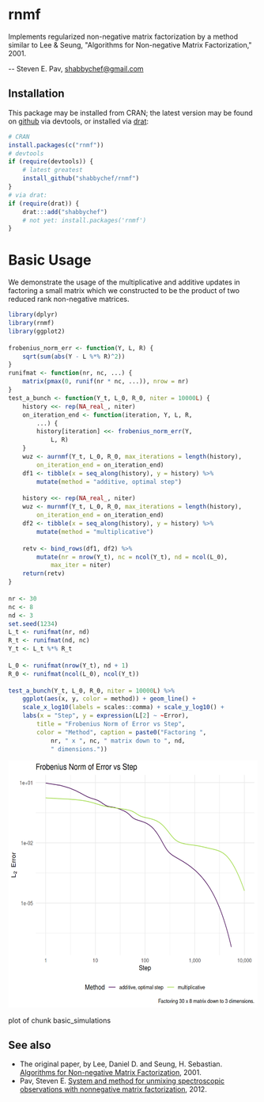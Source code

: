 

# rnmf



Implements regularized non-negative matrix factorization by a method similar to 
Lee & Seung, "Algorithms for Non-negative Matrix Factorization," 2001.

-- Steven E. Pav, shabbychef@gmail.com

## Installation

This package may be installed from CRAN; the latest version may be
found on [github](https://www.github.com/shabbychef/rnmf "rnmf")
via devtools, or installed via [drat](https://github.com/eddelbuettel/drat "drat"):


``` r
# CRAN
install.packages(c("rnmf"))
# devtools
if (require(devtools)) {
    # latest greatest
    install_github("shabbychef/rnmf")
}
# via drat:
if (require(drat)) {
    drat:::add("shabbychef")
    # not yet: install.packages('rnmf')
}
```

# Basic Usage

We demonstrate the usage of the multiplicative and additive updates in
factoring a small matrix which we constructed to be the product of two
reduced rank non-negative matrices.


``` r
library(dplyr)
library(rnmf)
library(ggplot2)

frobenius_norm_err <- function(Y, L, R) {
    sqrt(sum(abs(Y - L %*% R)^2))
}
runifmat <- function(nr, nc, ...) {
    matrix(pmax(0, runif(nr * nc, ...)), nrow = nr)
}
test_a_bunch <- function(Y_t, L_0, R_0, niter = 10000L) {
    history <<- rep(NA_real_, niter)
    on_iteration_end <- function(iteration, Y, L, R,
        ...) {
        history[iteration] <<- frobenius_norm_err(Y,
            L, R)
    }
    wuz <- aurnmf(Y_t, L_0, R_0, max_iterations = length(history),
        on_iteration_end = on_iteration_end)
    df1 <- tibble(x = seq_along(history), y = history) %>%
        mutate(method = "additive, optimal step")

    history <<- rep(NA_real_, niter)
    wuz <- murnmf(Y_t, L_0, R_0, max_iterations = length(history),
        on_iteration_end = on_iteration_end)
    df2 <- tibble(x = seq_along(history), y = history) %>%
        mutate(method = "multiplicative")

    retv <- bind_rows(df1, df2) %>%
        mutate(nr = nrow(Y_t), nc = ncol(Y_t), nd = ncol(L_0),
            max_iter = niter)
    return(retv)
}

nr <- 30
nc <- 8
nd <- 3
set.seed(1234)
L_t <- runifmat(nr, nd)
R_t <- runifmat(nd, nc)
Y_t <- L_t %*% R_t

L_0 <- runifmat(nrow(Y_t), nd + 1)
R_0 <- runifmat(ncol(L_0), ncol(Y_t))

test_a_bunch(Y_t, L_0, R_0, niter = 10000L) %>%
    ggplot(aes(x, y, color = method)) + geom_line() +
    scale_x_log10(labels = scales::comma) + scale_y_log10() +
    labs(x = "Step", y = expression(L[2] ~ ~Error),
        title = "Frobenius Norm of Error vs Step",
        color = "Method", caption = paste0("Factoring ",
            nr, " x ", nc, " matrix down to ", nd,
            " dimensions."))
```

<div class="figure">
<img src="tools/figure/basic_simulations-1.png" alt="plot of chunk basic_simulations" width="600px" height="500px" />
<p class="caption">plot of chunk basic_simulations</p>
</div>


## See also

* The original paper, by Lee, Daniel D. and Seung, H. Sebastian.
	[Algorithms for Non-negative Matrix Factorization](http://papers.nips.cc/paper/1861-algorithms-for-non-negative-matrix-factorization.pdf), 2001.
* Pav, Steven E. [System and method for unmixing spectroscopic observations with nonnegative matrix factorization](https://patentscope.wipo.int/search/en/detail.jsf?docId=US42758160), 2012.

